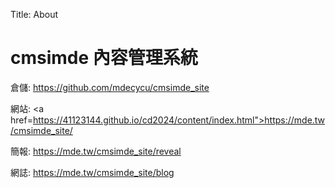 Title: About

# cmsimde 內容管理系統

倉儲: <a href="https://github.com/41123144/cd2024">https://github.com/mdecycu/cmsimde_site</a>

網站: <a href=https://41123144.github.io/cd2024/content/index.html">https://mde.tw/cmsimde_site/</a>

簡報: <a href="https://41123144.github.io/cd2024/reveal">https://mde.tw/cmsimde_site/reveal</a>

網誌: <a href="https://41123144.github.io/cd2024/blog">https://mde.tw/cmsimde_site/blog</a>








